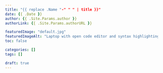 ```yaml
---
title: "{{ replace .Name "-" " " | title }}"
date: {{ .Date }}  
author: {{ .Site.Params.author }}
authorLink: {{ .Site.Params.authorURL }}

featuredImage: "default.jpg"
featuredImageAlt: "Laptop with open code editor and syntax highlighting blurred to the right."
toc: false

categories: []
tags: []

draft: true
---
```

